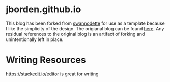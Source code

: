 # jborden.github.io

This blog has been forked from [swannodette](https://github.com/swannodette/swannodette.github.com) for use as a template because I like the simplicity of the design. The origianal blog can be found [here](http://swannodette.github.io/). Any residual references to the original blog is an artifact of forking and unintentionally left in place.

# Writing Resources

https://stackedit.io/editor is great for writing
